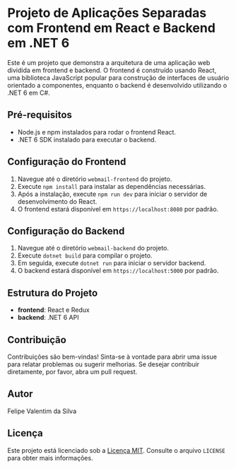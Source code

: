 # Projeto de Aplicações Separadas com Frontend em React e Backend em .NET 6

Este é um projeto que demonstra a arquitetura de uma aplicação web dividida em frontend e backend. O frontend é construído usando React, uma biblioteca JavaScript popular para construção de interfaces de usuário orientado a componentes, enquanto o backend é desenvolvido utilizando o .NET 6 em C#.

## Pré-requisitos

- Node.js e npm instalados para rodar o frontend React.
- .NET 6 SDK instalado para executar o backend.

## Configuração do Frontend

1. Navegue até o diretório `webmail-frontend` do projeto.
2. Execute `npm install` para instalar as dependências necessárias.
3. Após a instalação, execute `npm run dev` para iniciar o servidor de desenvolvimento do React.
4. O frontend estará disponível em `https://localhost:8080` por padrão.

## Configuração do Backend

1. Navegue até o diretório `webmail-backend` do projeto.
2. Execute `dotnet build` para compilar o projeto.
3. Em seguida, execute `dotnet run` para iniciar o servidor backend.
4. O backend estará disponível em `https://localhost:5000` por padrão.

## Estrutura do Projeto

- **frontend**: React e Redux
- **backend**: .NET 6 API

## Contribuição

Contribuições são bem-vindas! Sinta-se à vontade para abrir uma issue para relatar problemas ou sugerir melhorias. Se desejar contribuir diretamente, por favor, abra um pull request.

## Autor

Felipe Valentim da Silva

## Licença

Este projeto está licenciado sob a [Licença MIT](https://opensource.org/licenses/MIT). Consulte o arquivo `LICENSE` para obter mais informações.
